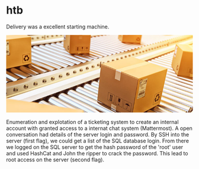 # htb

Delivery was a excellent starting machine. 

![Parcel](delivery/delivery.jpg)

Enumeration and explotation of a ticketing system to create an internal account with granted access to a internat chat system (Mattermost). A open conversation had details of the server login and password. By SSH into the server (first flag), we could get a list of the SQL database login. From there we logged on the SQL server to get the hash password of the 'root' user and used HashCat and John the ripper to crack the password. This lead to root access on the server (second flag). 


